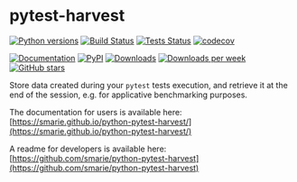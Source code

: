 # pytest-harvest

[![Python versions](https://img.shields.io/pypi/pyversions/pytest-harvest.svg)](https://pypi.python.org/pypi/pytest-harvest/) [![Build Status](https://github.com/smarie/python-pytest-harvest/actions/workflows/base.yml/badge.svg)](https://github.com/smarie/python-pytest-harvest/actions/workflows/base.yml) [![Tests Status](https://smarie.github.io/python-pytest-harvest/reports/junit/junit-badge.svg?dummy=8484744)](https://smarie.github.io/python-pytest-harvest/reports/junit/report.html) [![codecov](https://codecov.io/gh/smarie/python-pytest-harvest/branch/master/graph/badge.svg)](https://codecov.io/gh/smarie/python-pytest-harvest)

[![Documentation](https://img.shields.io/badge/doc-latest-blue.svg)](https://smarie.github.io/python-pytest-harvest/) [![PyPI](https://img.shields.io/pypi/v/pytest-harvest.svg)](https://pypi.python.org/pypi/pytest-harvest/) [![Downloads](https://pepy.tech/badge/pytest-harvest)](https://pepy.tech/project/pytest-harvest) [![Downloads per week](https://pepy.tech/badge/pytest-harvest/week)](https://pepy.tech/project/pytest-harvest) [![GitHub stars](https://img.shields.io/github/stars/smarie/python-pytest-harvest.svg)](https://github.com/smarie/python-pytest-harvest/stargazers)

Store data created during your `pytest` tests execution, and retrieve it at the end of the session, e.g. for applicative benchmarking purposes.

The documentation for users is available here: [https://smarie.github.io/python-pytest-harvest/](https://smarie.github.io/python-pytest-harvest/)

A readme for developers is available here: [https://github.com/smarie/python-pytest-harvest](https://github.com/smarie/python-pytest-harvest)
